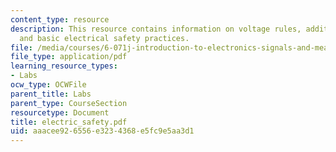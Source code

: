 ```yaml
---
content_type: resource
description: This resource contains information on voltage rules, additional cautions,
  and basic electrical safety practices.
file: /media/courses/6-071j-introduction-to-electronics-signals-and-measurement-spring-2006/aaacee926556e3234368e5fc9e5aa3d1_electric_safety.pdf
file_type: application/pdf
learning_resource_types:
- Labs
ocw_type: OCWFile
parent_title: Labs
parent_type: CourseSection
resourcetype: Document
title: electric_safety.pdf
uid: aaacee92-6556-e323-4368-e5fc9e5aa3d1
---
```

